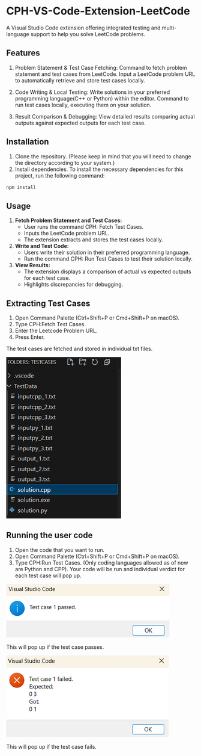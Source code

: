 # CPH-VS-Code-Extension-LeetCode

A Visual Studio Code extension offering integrated testing and multi-language support to help you solve LeetCode problems.

## Features

1) Problem Statement & Test Case Fetching:
  Command to fetch problem statement and test cases from LeetCode.
  Input a LeetCode problem URL to automatically retrieve and store test cases locally.

2) Code Writing & Local Testing:
  Write solutions in your preferred programming language(C++ or Python) within the editor.
  Command to run test cases locally, executing them on your solution.

3) Result Comparison & Debugging:
  View detailed results comparing actual outputs against expected outputs for each test case.

## Installation

1) Clone the repository.
(Please keep in mind that you will need to change the directory according to your system.)
2) Install dependencies.
To install the necessary dependencies for this project, run the following command:

```bash
npm install
```

## Usage

1. **Fetch Problem Statement and Test Cases:**
    - User runs the command CPH: Fetch Test Cases.
    - Inputs the LeetCode problem URL.
    - The extension extracts and stores the test cases locally.
2. **Write and Test Code:**
    - Users write their solution in their preferred programming language.
    - Run the command CPH: Run Test Cases to test their solution locally.
3. **View Results:**
    - The extension displays a comparison of actual vs expected outputs for each test case.
    - Highlights discrepancies for debugging.

## Extracting Test Cases

1. Open Command Palette (Ctrl+Shift+P or Cmd+Shift+P on macOS).
2. Type CPH:Fetch Test Cases.
3. Enter the Leetcode Problem URL.
4. Press Enter.

The test cases are fetched and stored in individual txt files.

![alt text](image-1.png)

## Running the user code

1. Open the code that you want to run.
2. Open Command Palette (Ctrl+Shift+P or Cmd+Shift+P on macOS).
3. Type CPH:Run Test Cases.
(Only coding languages allowed as of now are Python and CPP).
Your code will be run and individual verdict for each test case will pop up.

![alt text](image-2.png)

This will pop up if the test case passes.

![alt text](image-3.png)

This will pop up if the test case fails.

